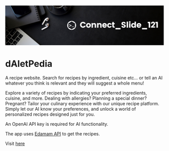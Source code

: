 ![alt text](https://github.com/Connectslide121/RecipediAI/blob/master/Connect_banner_github.png)

# dAIetPedia

A recipe website. Search for recipes by ingredient, cuisine etc... or tell an AI whatever you think is relevant and they will suggest a whole menu! 

Explore a variety of recipes by indicating your preferred ingredients, cuisine, and more.
Dealing with allergies? Planning a special dinner? Pregnant?
Tailor your culinary experience with our unique recipe platform. 
Simply let our AI know your preferences, and unlock a world of personalized recipes designed just for you.

An OpenAI API key is required for AI functionality.

The app uses [Edamam API](https://www.edamam.com/) to get the recipes. 

Visit [here](https://connectslide121.github.io/daietpedia/)
